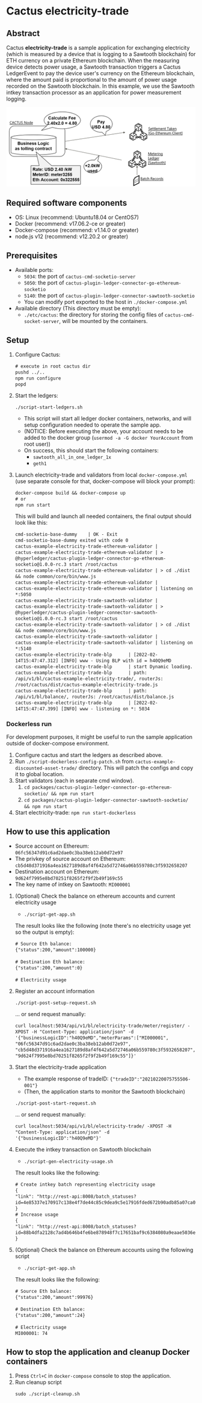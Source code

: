 # Cactus electricity-trade

## Abstract

Cactus **electricity-trade** is a sample application for exchanging electricity (which is measured by a device that is logging to a Sawtooth blockchain) for ETH currency on a private Ethereum blockchain. When the measuring device detects power usage, a Sawtooth transaction triggers a Cactus LedgerEvent to pay the device user's currency on the Ethereum blockchain, where the amount paid is proportional to the amount of power usage recorded on the Sawtooth blockchain.
In this example, we use the Sawtooth intkey transaction processor as an application for power measurement logging.

![electricity-trade image](./images/electricity-trade-image.png)

## Required software components
- OS: Linux (recommend: Ubuntu18.04 or CentOS7)
- Docker (recommend: v17.06.2-ce or greater)
- Docker-compose (recommend: v1.14.0 or greater)
- node.js v12 (recommend: v12.20.2 or greater)

## Prerequisites

- Available ports:
    - `5034`: the port of `cactus-cmd-socketio-server`
    - `5050`: the port of `cactus-plugin-ledger-connector-go-ethereum-socketio`
    - `5140`: the port of `cactus-plugin-ledger-connector-sawtooth-socketio`
    - You can modify port exported to the host in `./docker-compose.yml`
- Available directory (This directory must be empty):
    - `./etc/cactus`: the directory for storing the config files of `cactus-cmd-socket-server`, will be mounted by the containers.

## Setup
1. Configure Cactus:
    ```
    # execute in root cactus dir
    pushd ../..
    npm run configure
    popd
    ```

1. Start the ledgers:
    ```
    ./script-start-ledgers.sh
    ```
    - This script will start all ledger docker containers, networks, and will setup configuration needed to operate the sample app.
    - (NOTICE: Before executing the above, your account needs to be added to the docker group (`usermod -a -G docker YourAccount` from root user))
    - On success, this should start the following containers:
        - `sawtooth_all_in_one_ledger_1x`
        - `geth1`

1. Launch electricity-trade and validators from local `docker-compose.yml` (use separate console for that, docker-compose will block your prompt):
    ```
    docker-compose build && docker-compose up
    # or
    npm run start
    ```

    This will build and launch all needed containers, the final output should look like this:

    ```
    cmd-socketio-base-dummy    | OK - Exit
    cmd-socketio-base-dummy exited with code 0
    cactus-example-electricity-trade-ethereum-validator |
    cactus-example-electricity-trade-ethereum-validator | > @hyperledger/cactus-plugin-ledger-connector-go-ethereum-socketio@1.0.0-rc.3 start /root/cactus
    cactus-example-electricity-trade-ethereum-validator | > cd ./dist && node common/core/bin/www.js
    cactus-example-electricity-trade-ethereum-validator |
    cactus-example-electricity-trade-ethereum-validator | listening on *:5050
    cactus-example-electricity-trade-sawtooth-validator |
    cactus-example-electricity-trade-sawtooth-validator | > @hyperledger/cactus-plugin-ledger-connector-sawtooth-socketio@1.0.0-rc.3 start /root/cactus
    cactus-example-electricity-trade-sawtooth-validator | > cd ./dist && node common/core/bin/www.js
    cactus-example-electricity-trade-sawtooth-validator |
    cactus-example-electricity-trade-sawtooth-validator | listening on *:5140
    cactus-example-electricity-trade-blp      | [2022-02-14T15:47:47.312] [INFO] www - Using BLP with id = h40Q9eMD
    cactus-example-electricity-trade-blp      | start Dynamic loading.
    cactus-example-electricity-trade-blp      | path: /api/v1/bl/cactus-example-electricity-trade/, routerJs: /root/cactus/dist/cactus-example-electricity-trade.js
    cactus-example-electricity-trade-blp      | path: /api/v1/bl/balance/, routerJs: /root/cactus/dist/balance.js
    cactus-example-electricity-trade-blp      | [2022-02-14T15:47:47.399] [INFO] www - listening on *: 5034
    ```

### Dockerless run
For development purposes, it might be useful to run the sample application outside of docker-compose environment.

1. Configure cactus and start the ledgers as described above.
1. Run `./script-dockerless-config-patch.sh` from `cactus-example-discounted-asset-trade/` directory. This will patch the configs and copy it to global location.
1. Start validators (each in separate cmd window).
    1. `cd packages/cactus-plugin-ledger-connector-go-ethereum-socketio/ && npm run start`
    1. `cd packages/cactus-plugin-ledger-connector-sawtooth-socketio/ && npm run start`
1. Start electricity-trade: `npm run start-dockerless`

## How to use this application
- Source account on Ethereum: `06fc56347d91c6ad2dae0c3ba38eb12ab0d72e97`
- The privkey of source account on Ethereum: `cb5d48d371916a4ea1627189d8af4f642a5d72746a06b559780c3f5932658207`
- Destination account on Ethereum: `9d624f7995e8bd70251f8265f2f9f2b49f169c55`
- The key name of intkey on Sawtooth: `MI000001`

1. (Optional) Check the balance on ethereum accounts and current electricity usage
    - `./script-get-app.sh`

    The result looks like the following (note there's no electricity usage yet so the output is empty):

    ```
    # Source Eth balance:
    {"status":200,"amount":100000}

    # Destination Eth balance:
    {"status":200,"amount":0}

    # Electricity usage
    ```

1. Register an account information
    ```
    ./script-post-setup-request.sh
    ```

    ... or send request manually:


    ```
    curl localhost:5034/api/v1/bl/electricity-trade/meter/register/ -XPOST -H "Content-Type: application/json" -d '{"businessLogicID":"h40Q9eMD","meterParams":["MI000001", "06fc56347d91c6ad2dae0c3ba38eb12ab0d72e97", "cb5d48d371916a4ea1627189d8af4f642a5d72746a06b559780c3f5932658207", "9d624f7995e8bd70251f8265f2f9f2b49f169c55"]}'
    ```

1. Start the electricity-trade application
    - The example response of tradeID: `{"tradeID":"20210220075755506-001"}`
    - (Then, the application starts to monitor the Sawtooth blockchain)

    ```
    ./script-post-start-request.sh
    ```

    ... or send request manually:

    ```
    curl localhost:5034/api/v1/bl/electricity-trade/ -XPOST -H "Content-Type: application/json" -d '{"businessLogicID":"h40Q9eMD"}'
    ```

1. Execute the intkey transaction on Sawtooth blockchain
    - `./script-gen-electricity-usage.sh`

   The result looks like the following:

    ```
    # Create intkey batch representing electricity usage
    {
    "link": "http://rest-api:8008/batch_statuses?id=4e85337e170917c138e4f7de44c85c9dea9c5e17916fded672b90adb85a07ca009002580f8629660e26e1117e9ac15f4c1164d9dc05fc77ac8e212672dc5e97a"
    }
    # Increase usage
    {
    "link": "http://rest-api:8008/batch_statuses?id=88b4dfa2128c7ad4b646b4fe6be878948f7c17651baf9c6384080a9eaae5036e219c432b46f74331a2d56b80bf2dcc94496ff261d1a941f23210d637badacf14"
    }
    ```

1. (Optional) Check the balance on Ethereum accounts using the following script
    - `./script-get-app.sh`

    The result looks like the following:

    ```
    # Source Eth balance:
    {"status":200,"amount":99976}

    # Destination Eth balance:
    {"status":200,"amount":24}

    # Electricity usage
    MI000001: 74
    ```

## How to stop the application and cleanup Docker containers
1. Press `Ctrl+C` in `docker-compose` console to stop the application.
1. Run cleanup script
    ```
    sudo ./script-cleanup.sh
    ```
